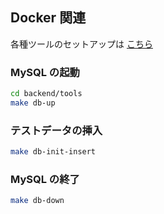 ## Docker 関連

各種ツールのセットアップは [こちら](./tools/README.md)

### MySQL の起動

```bash
cd backend/tools
make db-up
```

### テストデータの挿入

```bash
make db-init-insert
```

### MySQL の終了

```bash
make db-down
```
